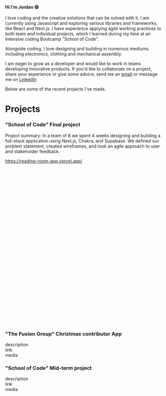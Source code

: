 #### Hi I'm Jordan 😄
I love coding and the creative solutions that can be solved with it, I am currently using Javascript and exploring various libraries and frameworks, like React and Next.js. I have experience applying agile working practices to both team and individual projects, which I learned during my time at an Intensive coding Bootcamp "School of Code".

Alongside coding, I love designing and building in numerous mediums including electronics, clothing and mechanical assembly.

I am eager to grow as a developer and would like to work in teams developing innovative products. If you'd like to collaborate on a project, share your experience or give some advice, send me an [email](Jordanwalters681+tech@googlemail.com) or message me on [LinkedIn](https://www.linkedin.com/in/jordan-w-66aa96151/) 

Below are some of the recent projects I've made.

# Projects
### "School of Code" Final project <br>
Project summary: In a team of 6 we spent 4 weeks designing and building a full-stack application 
using Next.js, Chakra, and Supabase. We defined our problem statement, created wireframes, and took an agile approach to user and stakeholder feedback.

https://reading-room-app.vercel.app/ <br>
![Final project UI progression](https://github.com/Jordan-Walters-23/Jordan-Walters-23/blob/main/UI%20progression.gif) <br>

### "The Fusion Group" Christmas contributor App
description <br>
link <br>
media <br>

### "School of Code" Mid-term project
description <br>
link <br>
media <br>

<!--
**Jordan-Walters-23/Jordan-Walters-23** is a ✨ _special_ ✨ repository because its `README.md` (this file) appears on your GitHub profile.

Here are some ideas to get you started:

- 🔭 I’m currently working on ...
- 🌱 I’m currently learning ...
- 👯 I’m looking to collaborate on ...
- 🤔 I’m looking for help with ...
- 💬 Ask me about ...
- 📫 How to reach me: ...
- 😄 Pronouns: ...
- ⚡ Fun fact: ...
-->
